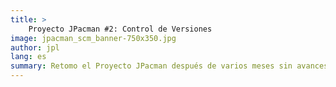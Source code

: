 ```yaml
---
title: >
    Proyecto JPacman #2: Control de Versiones
image: jpacman_scm_banner-750x350.jpg
author: jpl
lang: es
summary: Retomo el Proyecto JPacman después de varios meses sin avances. Creación del repositorio de control de versiones, primera versión pública del código fuente.
---
```

